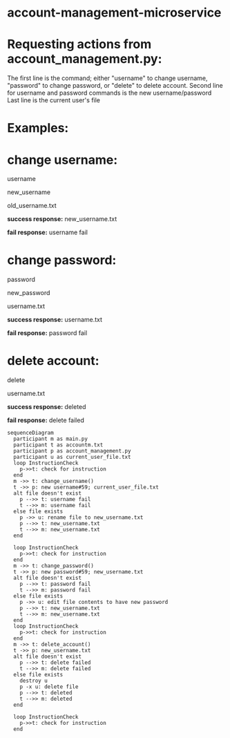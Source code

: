 # account-management-microservice
# Requesting actions from account_management.py:
The first line is the command; either "username" to change username, "password" to change password, or
"delete" to delete account.
Second line for username and password commands is the new username/password
Last line is the current user's file
# Examples:

# change username:
username

new_username

old_username.txt

<b>success response:</b>
new_username.txt

<b>fail response:</b>
username fail

# change password:
password

new_password

username.txt

<b>success response:</b>
username.txt

<b>fail response:</b>
password fail

# delete account:
delete

username.txt

<b>success response:</b>
deleted

<b>fail response:</b>
delete failed

```mermaid
sequenceDiagram
  participant m as main.py
  participant t as accountm.txt
  participant p as account_management.py
  participant u as current_user_file.txt
  loop InstructionCheck
    p->>t: check for instruction
  end
  m ->> t: change_username()
  t ->> p: new username#59; current_user_file.txt
  alt file doesn't exist
    p -->> t: username fail
    t -->> m: username fail
  else file exists
    p ->> u: rename file to new_username.txt
    p -->> t: new_username.txt
    t -->> m: new_username.txt
  end
  
  loop InstructionCheck
    p->>t: check for instruction
  end
  m ->> t: change_password()
  t ->> p: new password#59; new_username.txt
  alt file doesn't exist
    p -->> t: password fail
    t -->> m: password fail
  else file exists
    p ->> u: edit file contents to have new password
    p -->> t: new_username.txt
    t -->> m: new_username.txt
  end
  loop InstructionCheck
    p->>t: check for instruction
  end
  m ->> t: delete_account()
  t ->> p: new_username.txt
  alt file doesn't exist
    p -->> t: delete failed
    t -->> m: delete failed
  else file exists
    destroy u
    p -x u: delete file
    p -->> t: deleted
    t -->> m: deleted
  end
  
  loop InstructionCheck
    p->>t: check for instruction
  end
```
